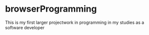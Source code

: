 # browserProgramming
This is my first larger projectwork in programming in my studies as a software developer
